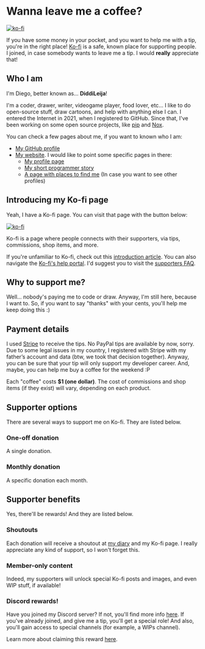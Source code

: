 # Wanna leave me a coffee?

[![ko-fi](https://ko-fi.com/img/githubbutton_sm.svg)](https://ko-fi.com/G2G3AL6D6)

If you have some money in your pocket, and you want to help me with a tip, you're in
the right place! [Ko-fi](https://ko-fi.com) is a safe, known place for supporting people.
I joined, in case somebody wants to leave me a tip. I would **really** appreciate that!


## Who I am

I'm Diego, better known as... **DiddiLeija**!

I'm a coder, drawer, writer, videogame player, food lover, etc... I like to do open-source
stuff, draw cartoons, and help with anything else I can. I entered the Internet
in 2021, when I registered to GitHub. Since that, I've been working on some open source projects,
like [pip](https://pip.pypa.io) and [Nox](https://nox.thea.codes).

You can check a few pages about me, if you want to known who I am:

- [My GitHub profile](https://github.com/DiddiLeija)
- [My website](https://diddileija.github.io). I would like to point some specific pages in there:
  - [My profile page](profile)
  - [My short programmer story](my_story)
  - [A page with places to find me](find_me) (In case you want to see other profiles)

## Introducing my Ko-fi page

Yeah, I have a Ko-fi page. You can visit that page with the button below:

[![ko-fi](https://ko-fi.com/img/githubbutton_sm.svg)](https://ko-fi.com/G2G3AL6D6)

Ko-fi is a page where people connects with their supporters, via tips, commissions,
shop items, and more.

If you're unfamiliar to Ko-fi, check out this [introduction article](https://help.ko-fi.com/hc/en-us/articles/115004000994-What-is-Ko-fi-).
You can also navigate the [Ko-fi's help portal](https://help.ko-fi.com/).
I'd suggest you to visit the [supporters FAQ](https://help.ko-fi.com/hc/en-us/sections/360003475153-Supporter-Help).

## Why to support me?

Well... nobody's paying me to code or draw. Anyway, I'm still here, because I want to.
So, if you want to say "thanks" with your cents, you'll help me keep doing this :)

## Payment details

I used [Stripe](https://stripe.com) to receive the tips. No PayPal tips are available
by now, sorry. Due to some legal issues in my country, I registered with Stripe with
my father’s account and data (btw, we took that decision together). Anyway, you can be
sure that your tip will only support my developer career. And, maybe, you can help me
buy a coffee for the weekend :P

Each "coffee" costs **$1 (one dollar)**. The cost of commissions and shop items (if
they exist) will vary, depending on each product.

## Supporter options

There are several ways to support me on Ko-fi. They are listed below.

### One-off donation

A single donation.

### Monthly donation

A specific donation each month.

<!-- TODO: When I open my shop & commissions, uncomment this section!

### Commisions

### Shop

-->

## Supporter benefits

Yes, there'll be rewards! And they are listed below.

### Shoutouts

Each donation will receive a shoutout at [my diary](diary) and my Ko-fi page.
I really appreciate any kind of support, so I won't forget this.

### Member-only content

Indeed, my supporters will unlock special Ko-fi posts and images, and even WIP
stuff, if available!

### Discord rewards!

Have you joined my Discord server? If not, you'll find more info [here](find_me#discord).
If you've already joined, and give me a tip, you'll get a special role! And also, you'll
gain access to special channels (for example, a WIPs channel).

Learn more about claiming this reward [here](https://help.ko-fi.com/hc/en-us/articles/8664701197073-How-Do-I-Join-a-Creator-s-Discord-Server-).
